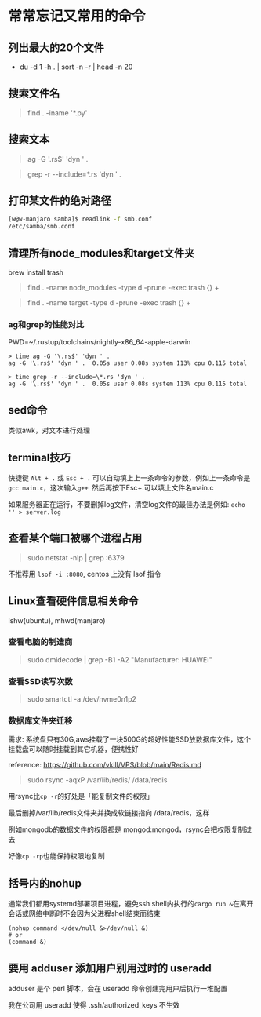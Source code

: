 # 常常忘记又常用的命令

## 列出最大的20个文件

- du -d 1 -h . | sort -n -r | head -n 20

## 搜索文件名

> find . -iname '*.py'

## 搜索文本

> ag -G '\.rs$' 'dyn ' .

> grep -r --include=\*.rs 'dyn ' .

## 打印某文件的绝对路径

```bash
[w@w-manjaro samba]$ readlink -f smb.conf 
/etc/samba/smb.conf
```

## 清理所有node_modules和target文件夹

brew install trash

> find . -name node_modules -type d -prune -exec trash {} +

> find . -name target -type d -prune -exec trash {} +

### ag和grep的性能对比

PWD=~/.rustup/toolchains/nightly-x86_64-apple-darwin

```
> time ag -G '\.rs$' 'dyn ' .
ag -G '\.rs$' 'dyn ' .  0.05s user 0.08s system 113% cpu 0.115 total
```

```
> time grep -r --include=\*.rs 'dyn ' .
ag -G '\.rs$' 'dyn ' .  0.05s user 0.08s system 113% cpu 0.115 total
```

## sed命令

类似awk，对文本进行处理

## terminal技巧

快捷键 `Alt + .` 或 `Esc + .` 可以自动填上上一条命令的参数，例如上一条命令是`gcc main.c`，这次输入`g++ `然后再按下Esc+.可以填上文件名main.c

如果服务器正在运行，不要删掉log文件，清空log文件的最佳办法是例如: `echo '' > server.log`

## 查看某个端口被哪个进程占用

> sudo netstat -nlp | grep :6379

不推荐用 `lsof -i :8080`, centos 上没有 lsof 指令

## Linux查看硬件信息相关命令

lshw(ubuntu), mhwd(manjaro)

### 查看电脑的制造商

> sudo dmidecode | grep -B1 -A2 "Manufacturer: HUAWEI"

### 查看SSD读写次数

> sudo smartctl -a /dev/nvme0n1p2

### 数据库文件夹迁移

需求: 系统盘只有30G,aws挂载了一块500G的超好性能SSD放数据库文件，这个挂载盘可以随时挂载到其它机器，便携性好

reference: <https://github.com/vkill/VPS/blob/main/Redis.md>

> sudo rsync -aqxP /var/lib/redis/ /data/redis

用rsync比`cp -r`的好处是「能复制文件的权限」

最后删掉/var/lib/redis文件夹并换成软链接指向 /data/redis，这样

例如mongodb的数据文件的权限都是 mongod:mongod，rsync会把权限复制过去

好像`cp -rp`也能保持权限地复制

## 括号内的nohup

通常我们都用systemd部署项目进程，避免ssh shell内执行的`cargo run &`在离开会话或网络中断时不会因为父进程shell结束而结束

```
(nohup command </dev/null &>/dev/null &)
# or
(command &)
```

## 要用 adduser 添加用户别用过时的 useradd

adduser 是个 perl 脚本，会在 useradd 命令创建完用户后执行一堆配置

我在公司用 useradd 使得 .ssh/authorized_keys 不生效


